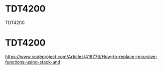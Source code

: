 # TDT4200
TDT4200
# TDT4200

https://www.codeproject.com/Articles/418776/How-to-replace-recursive-functions-using-stack-and


